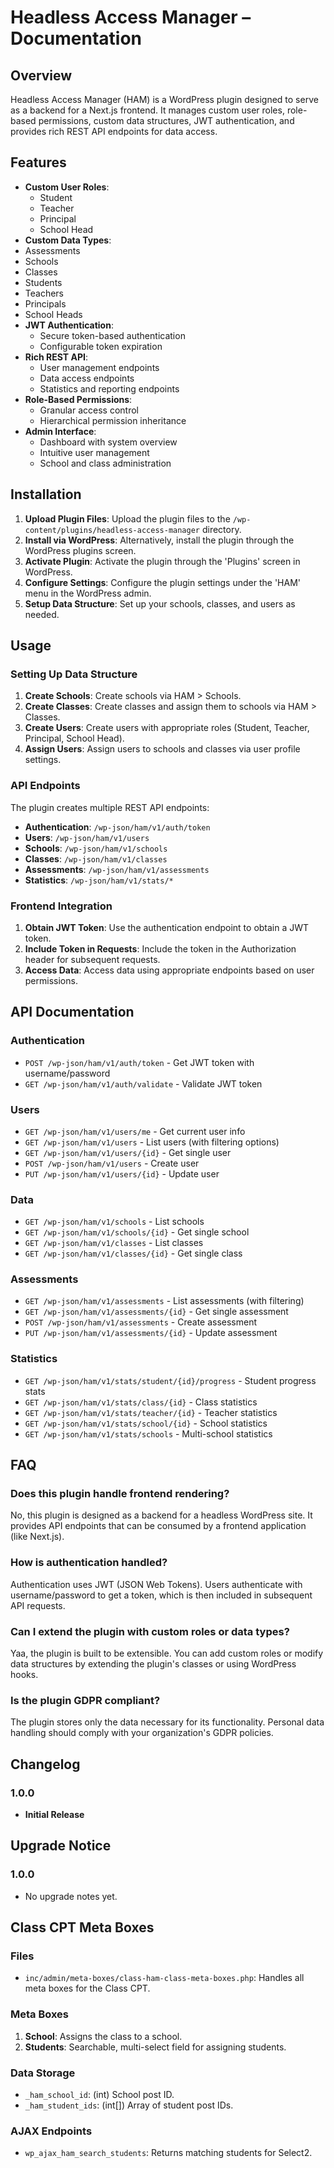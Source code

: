 # Headless Access Manager – Documentation

## Overview
Headless Access Manager (HAM) is a WordPress plugin designed to serve as a backend for a Next.js frontend. It manages custom user roles, role-based permissions, custom data structures, JWT authentication, and provides rich REST API endpoints for data access.

## Features
- **Custom User Roles**:
  - Student
  - Teacher
  - Principal
  - School Head
- **Custom Data Types**:
 - Assessments
  - Schools
  - Classes
  - Students
  - Teachers
  - Principals
  - School Heads
- **JWT Authentication**:
  - Secure token-based authentication
  - Configurable token expiration
- **Rich REST API**:
  - User management endpoints
  - Data access endpoints
  - Statistics and reporting endpoints
- **Role-Based Permissions**:
  - Granular access control
  - Hierarchical permission inheritance
- **Admin Interface**:
  - Dashboard with system overview
  - Intuitive user management
  - School and class administration

## Installation
1. **Upload Plugin Files**: Upload the plugin files to the `/wp-content/plugins/headless-access-manager` directory.
2. **Install via WordPress**: Alternatively, install the plugin through the WordPress plugins screen.
3. **Activate Plugin**: Activate the plugin through the 'Plugins' screen in WordPress.
4. **Configure Settings**: Configure the plugin settings under the 'HAM' menu in the WordPress admin.
5. **Setup Data Structure**: Set up your schools, classes, and users as needed.

## Usage
### Setting Up Data Structure
1. **Create Schools**: Create schools via HAM > Schools.
2. **Create Classes**: Create classes and assign them to schools via HAM > Classes.
3. **Create Users**: Create users with appropriate roles (Student, Teacher, Principal, School Head).
4. **Assign Users**: Assign users to schools and classes via user profile settings.

### API Endpoints
The plugin creates multiple REST API endpoints:
- **Authentication**: `/wp-json/ham/v1/auth/token`
- **Users**: `/wp-json/ham/v1/users`
- **Schools**: `/wp-json/ham/v1/schools`
- **Classes**: `/wp-json/ham/v1/classes`
- **Assessments**: `/wp-json/ham/v1/assessments`
- **Statistics**: `/wp-json/ham/v1/stats/*`

### Frontend Integration
1. **Obtain JWT Token**: Use the authentication endpoint to obtain a JWT token.
2. **Include Token in Requests**: Include the token in the Authorization header for subsequent requests.
3. **Access Data**: Access data using appropriate endpoints based on user permissions.

## API Documentation
### Authentication
- `POST /wp-json/ham/v1/auth/token` - Get JWT token with username/password
- `GET /wp-json/ham/v1/auth/validate` - Validate JWT token

### Users
- `GET /wp-json/ham/v1/users/me` - Get current user info
- `GET /wp-json/ham/v1/users` - List users (with filtering options)
- `GET /wp-json/ham/v1/users/{id}` - Get single user
- `POST /wp-json/ham/v1/users` - Create user
- `PUT /wp-json/ham/v1/users/{id}` - Update user

### Data
- `GET /wp-json/ham/v1/schools` - List schools
- `GET /wp-json/ham/v1/schools/{id}` - Get single school
- `GET /wp-json/ham/v1/classes` - List classes
- `GET /wp-json/ham/v1/classes/{id}` - Get single class

### Assessments
- `GET /wp-json/ham/v1/assessments` - List assessments (with filtering)
- `GET /wp-json/ham/v1/assessments/{id}` - Get single assessment
- `POST /wp-json/ham/v1/assessments` - Create assessment
- `PUT /wp-json/ham/v1/assessments/{id}` - Update assessment

### Statistics
- `GET /wp-json/ham/v1/stats/student/{id}/progress` - Student progress stats
- `GET /wp-json/ham/v1/stats/class/{id}` - Class statistics
- `GET /wp-json/ham/v1/stats/teacher/{id}` - Teacher statistics
- `GET /wp-json/ham/v1/stats/school/{id}` - School statistics
- `GET /wp-json/ham/v1/stats/schools` - Multi-school statistics

## FAQ
### Does this plugin handle frontend rendering?
No, this plugin is designed as a backend for a headless WordPress site. It provides API endpoints that can be consumed by a frontend application (like Next.js).

### How is authentication handled?
Authentication uses JWT (JSON Web Tokens). Users authenticate with username/password to get a token, which is then included in subsequent API requests.

### Can I extend the plugin with custom roles or data types?
Yaa, the plugin is built to be extensible. You can add custom roles or modify data structures by extending the plugin's classes or using WordPress hooks.

### Is the plugin GDPR compliant?
The plugin stores only the data necessary for its functionality. Personal data handling should comply with your organization's GDPR policies.

## Changelog
### 1.0.0
- **Initial Release**

## Upgrade Notice
### 1.0.0
- No upgrade notes yet.





## Class CPT Meta Boxes

### Files
- `inc/admin/meta-boxes/class-ham-class-meta-boxes.php`: Handles all meta boxes for the Class CPT.

### Meta Boxes
1. **School**: Assigns the class to a school.
2. **Students**: Searchable, multi-select field for assigning students.

### Data Storage
- `_ham_school_id`: (int) School post ID.
- `_ham_student_ids`: (int[]) Array of student post IDs.

### AJAX Endpoints
- `wp_ajax_ham_search_students`: Returns matching students for Select2.
